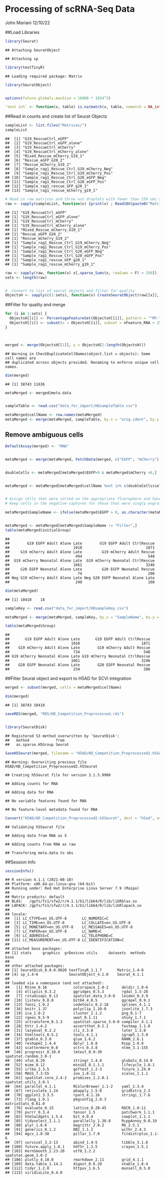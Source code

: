Processing of scRNA-Seq Data
================
John Mariani
12/10/22

\#\#Load Libraries

``` r
library(Seurat)
```

    ## Attaching SeuratObject

    ## Attaching sp

``` r
library(textTinyR)
```

    ## Loading required package: Matrix

``` r
library(SeuratObject)


options(future.globals.maxSize = 16000 * 1024^2)

`%not in%` <- function(x, table) is.na(match(x, table, nomatch = NA_integer_))
```

\#\#Read in counts and create list of Seurat Objects

``` r
sampleList <- list.files("Matrices/")
sampleList
```

    ##  [1] "G19_RescueCtrl_eGFP"                    
    ##  [2] "G19_RescueCtrl_eGFP_alone"              
    ##  [3] "G19_RescueCtrl_mCherry"                 
    ##  [4] "G19_RescueCtrl_mCherry_alone"           
    ##  [5] "Mixed_Rescue_mCherry_G19_1"             
    ##  [6] "Rescue_eGFP_G20_2"                      
    ##  [7] "Rescue_mCherry_G19_2"                   
    ##  [8] "Sample_rag1_Rescue_Ctrl_G19_mCherry_Neg"
    ##  [9] "Sample_rag1_Rescue_Ctrl_G19_mCherry_Pos"
    ## [10] "Sample_rag1_Rescue_Ctrl_G20_eGFP_Neg"   
    ## [11] "Sample_rag1_Rescue_Ctrl_G20_eGFP_Pos"   
    ## [12] "Sample_rag1_rescue_GFP_g20_1"           
    ## [13] "Sample_rag1_rescue_mCherry_g19_1"

``` r
# Read in raw matrices and throw out droplets with fewer than 250 umi's
raw <- sapply(sampleList, function(x) {print(x) ; Read10X(paste0("Matrices/",x,"/star2/hs/raw"))})
```

    ## [1] "G19_RescueCtrl_eGFP"
    ## [1] "G19_RescueCtrl_eGFP_alone"
    ## [1] "G19_RescueCtrl_mCherry"
    ## [1] "G19_RescueCtrl_mCherry_alone"
    ## [1] "Mixed_Rescue_mCherry_G19_1"
    ## [1] "Rescue_eGFP_G20_2"
    ## [1] "Rescue_mCherry_G19_2"
    ## [1] "Sample_rag1_Rescue_Ctrl_G19_mCherry_Neg"
    ## [1] "Sample_rag1_Rescue_Ctrl_G19_mCherry_Pos"
    ## [1] "Sample_rag1_Rescue_Ctrl_G20_eGFP_Neg"
    ## [1] "Sample_rag1_Rescue_Ctrl_G20_eGFP_Pos"
    ## [1] "Sample_rag1_rescue_GFP_g20_1"
    ## [1] "Sample_rag1_rescue_mCherry_g19_1"

``` r
raw <- sapply(raw, function(x) x[,sparse_Sums(x, rowSums = F) > 250])
sets <- length(raw)


#  Convert to list of seurat objects and filter for quality
ObjectsH <- sapply(c(1:sets), function(x) CreateSeuratObject(raw[[x]], project = sampleList[x]))
```

\#\#Filter for quality and merge

``` r
for (i in 1:sets) {
  ObjectsH[[i]] <- PercentageFeatureSet(ObjectsH[[i]], pattern = "^MT-", col.name = "percent.mt")
  ObjectsH[[i]] <- subset(x = ObjectsH[[i]], subset = nFeature_RNA > 250 & percent.mt < 15)
}



merged <- merge(ObjectsH[[1]], y = ObjectsH[2:length(ObjectsH)])
```

    ## Warning in CheckDuplicateCellNames(object.list = objects): Some cell names are
    ## duplicated across objects provided. Renaming to enforce unique cell names.

``` r
dim(merged)
```

    ## [1] 38743 11636

``` r
metaMerged <- merged@meta.data


sampleTable <- read.csv("data_for_import/HDsampleTable.csv")

metaMerged$cellName <- row.names(metaMerged)
metaMerged <- merge(metaMerged, sampleTable, by.x = "orig.ident", by.y = "sample")
```

## Remove ambiguous cells

``` r
DefaultAssay(merged) <- "RNA"


metaMerged <- merge(metaMerged, FetchData(merged, c("EGFP", "mCherry"), slot = "counts"), by.x = "cellName", by.y = 0)


doubleCells <- metaMerged[metaMerged$EGFP>0 & metaMerged$mCherry >0,]


metaMerged <- metaMerged[metaMerged$cellName %not in% c(doubleCells$cellName),]


# Assign cells that were sorted on the appropriate fluorophore and have appropriate fluorophore expression to the correct sample.
# Keep cells in the negative captures for those that were singly engrafted

metaMerged$SampleName <- ifelse(metaMerged$EGFP > 0, as.character(metaMerged$EGFP_assign), ifelse(metaMerged$mCherry > 0, as.character(metaMerged$mCherry_assign), as.character(metaMerged$zero_assign)))


metaMerged <- metaMerged[metaMerged$SampleName != "Filter",]
table(metaMerged$initialGroup)
```

    ## 
    ##        G19 EGFP Adult Alone Late        G19 EGFP Adult CtrlRescue 
    ##                             1910                             1871 
    ##     G19 mCherry Adult Alone Late         G19 mCherry Adult Rescue 
    ##                              494                              548 
    ##  G19 mCherry Neonatal Alone Late  G19 mCherry Neonatal CtrlRescue 
    ##                             1661                             3246 
    ##     G20 EGFP Neonatal Alone Late         G20 EGFP Neonatal Rescue 
    ##                               74                              206 
    ## Neg G19 mCherry Adult Alone Late Neg G20 EGFP Neonatal Alone Late 
    ##                              240                              160

``` r
dim(metaMerged)
```

    ## [1] 10410    18

``` r
sampleKey <- read.csv("data_for_import/HDsampleKey.csv")

metaMerged <- merge(metaMerged, sampleKey, by.x = "SampleName", by.y = "SampleName")

table(metaMerged$Group)
```

    ## 
    ##       G19 EGFP Adult Alone Late       G19 EGFP Adult CtrlRescue 
    ##                            1910                            1871 
    ##    G19 mCherry Adult Alone Late        G19 mCherry Adult Rescue 
    ##                             734                             548 
    ## G19 mCherry Neonatal Alone Late G19 mCherry Neonatal CtrlRescue 
    ##                            1661                            3246 
    ##    G20 EGFP Neonatal Alone Late        G20 EGFP Neonatal Rescue 
    ##                             234                             206

\#\#Filter Seurat object and export to H5AD for SCVI integration

``` r
merged <- subset(merged, cells = metaMerged$cellName)

dim(merged)
```

    ## [1] 38743 10410

``` r
saveRDS(merged, "RDS/HD_Competition_Preprocessed.rds")


library(SeuratDisk)
```

    ## Registered S3 method overwritten by 'SeuratDisk':
    ##   method            from  
    ##   as.sparse.H5Group Seurat

``` r
SaveH5Seurat(merged, filename = "H5AD/HD_Competition_Preprocessed2.h5Seurat", overwrite = T)
```

    ## Warning: Overwriting previous file H5AD/HD_Competition_Preprocessed2.h5Seurat

    ## Creating h5Seurat file for version 3.1.5.9900

    ## Adding counts for RNA

    ## Adding data for RNA

    ## No variable features found for RNA

    ## No feature-level metadata found for RNA

``` r
Convert("H5AD/HD_Competition_Preprocessed2.h5Seurat", dest = "h5ad", overwrite = T)
```

    ## Validating h5Seurat file

    ## Adding data from RNA as X

    ## Adding counts from RNA as raw

    ## Transfering meta.data to obs

\#\#Session Info

``` r
sessionInfo()
```

    ## R version 4.1.1 (2021-08-10)
    ## Platform: x86_64-pc-linux-gnu (64-bit)
    ## Running under: Red Hat Enterprise Linux Server 7.9 (Maipo)
    ## 
    ## Matrix products: default
    ## BLAS:   /gpfs/fs1/sfw2/r/4.1.1/b1/lib64/R/lib/libRblas.so
    ## LAPACK: /gpfs/fs1/sfw2/r/4.1.1/b1/lib64/R/lib/libRlapack.so
    ## 
    ## locale:
    ##  [1] LC_CTYPE=en_US.UTF-8       LC_NUMERIC=C              
    ##  [3] LC_TIME=en_US.UTF-8        LC_COLLATE=en_US.UTF-8    
    ##  [5] LC_MONETARY=en_US.UTF-8    LC_MESSAGES=en_US.UTF-8   
    ##  [7] LC_PAPER=en_US.UTF-8       LC_NAME=C                 
    ##  [9] LC_ADDRESS=C               LC_TELEPHONE=C            
    ## [11] LC_MEASUREMENT=en_US.UTF-8 LC_IDENTIFICATION=C       
    ## 
    ## attached base packages:
    ## [1] stats     graphics  grDevices utils     datasets  methods   base     
    ## 
    ## other attached packages:
    ## [1] SeuratDisk_0.0.0.9020 textTinyR_1.1.7       Matrix_1.4-0         
    ## [4] sp_1.4-6              SeuratObject_4.1.0    Seurat_4.1.1         
    ## 
    ## loaded via a namespace (and not attached):
    ##   [1] Rtsne_0.16            colorspace_2.0-2      deldir_1.0-6         
    ##   [4] ellipsis_0.3.2        ggridges_0.5.3        rgdal_1.5-28         
    ##   [7] rstudioapi_0.13       spatstat.data_3.0-0   leiden_0.3.9         
    ##  [10] listenv_0.8.0         bit64_4.0.5           ggrepel_0.9.1        
    ##  [13] fansi_1.0.2           codetools_0.2-18      splines_4.1.1        
    ##  [16] knitr_1.37            polyclip_1.10-0       jsonlite_1.7.3       
    ##  [19] ica_1.0-2             cluster_2.1.2         png_0.1-7            
    ##  [22] rgeos_0.5-9           uwot_0.1.11           shiny_1.7.1          
    ##  [25] sctransform_0.3.3     spatstat.sparse_3.0-0 compiler_4.1.1       
    ##  [28] httr_1.4.2            assertthat_0.2.1      fastmap_1.1.0        
    ##  [31] lazyeval_0.2.2        cli_3.3.0             later_1.3.0          
    ##  [34] htmltools_0.5.2       tools_4.1.1           igraph_1.3.0         
    ##  [37] gtable_0.3.0          glue_1.6.2            RANN_2.6.1           
    ##  [40] reshape2_1.4.4        dplyr_1.0.8           Rcpp_1.0.8           
    ##  [43] scattermore_0.8       vctrs_0.3.8           nlme_3.1-155         
    ##  [46] progressr_0.10.0      lmtest_0.9-39         spatstat.random_3.0-1
    ##  [49] xfun_0.29             stringr_1.4.0         globals_0.14.0       
    ##  [52] mime_0.12             miniUI_0.1.1.1        lifecycle_1.0.1      
    ##  [55] irlba_2.3.5           goftest_1.2-3         future_1.24.0        
    ##  [58] MASS_7.3-55           zoo_1.8-11            scales_1.1.1         
    ##  [61] spatstat.core_2.4-2   promises_1.2.0.1      spatstat.utils_3.0-1 
    ##  [64] parallel_4.1.1        RColorBrewer_1.1-2    yaml_2.3.4           
    ##  [67] reticulate_1.24       pbapply_1.5-0         gridExtra_2.3        
    ##  [70] ggplot2_3.3.5         rpart_4.1.16          stringi_1.7.6        
    ##  [73] rlang_1.0.1           pkgconfig_2.0.3       matrixStats_0.61.0   
    ##  [76] evaluate_0.15         lattice_0.20-45       ROCR_1.0-11          
    ##  [79] purrr_0.3.4           tensor_1.5            patchwork_1.1.1      
    ##  [82] htmlwidgets_1.5.4     bit_4.0.4             cowplot_1.1.1        
    ##  [85] tidyselect_1.1.1      parallelly_1.30.0     RcppAnnoy_0.0.19     
    ##  [88] plyr_1.8.6            magrittr_2.0.2        R6_2.5.1             
    ##  [91] generics_0.1.2        DBI_1.1.2             withr_2.4.3          
    ##  [94] mgcv_1.8-38           pillar_1.7.0          fitdistrplus_1.1-6   
    ##  [97] survival_3.2-13       abind_1.4-5           tibble_3.1.6         
    ## [100] future.apply_1.8.1    hdf5r_1.3.5           crayon_1.5.1         
    ## [103] KernSmooth_2.23-20    utf8_1.2.2            spatstat.geom_3.0-3  
    ## [106] plotly_4.10.0         rmarkdown_2.11        grid_4.1.1           
    ## [109] data.table_1.14.2     digest_0.6.29         xtable_1.8-4         
    ## [112] tidyr_1.2.0           httpuv_1.6.5          munsell_0.5.0        
    ## [115] viridisLite_0.4.0
